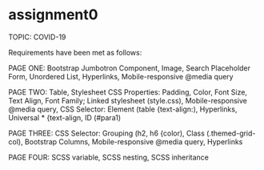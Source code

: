 # assignment0
TOPIC: COVID-19

Requirements have been met as follows:  

PAGE ONE:
Bootstrap Jumbotron Component,
Image,
Search Placeholder Form,
Unordered List,
Hyperlinks,
Mobile-responsive @media query

PAGE TWO:
Table,
Stylesheet CSS Properties: Padding, Color, Font Size, Text Align, Font Family;
Linked stylesheet (style.css),
Mobile-responsive @media query,
CSS Selector: Element (table {text-align:),
Hyperlinks,
Universal * {text-align,
ID (#para1)

PAGE THREE:
CSS Selector: Grouping (h2, h6 {color), Class (.themed-grid-col),
Bootstrap Columns,
Mobile-responsive @media query,
Hyperlinks

PAGE FOUR:
SCSS variable,
SCSS nesting,
SCSS inheritance
